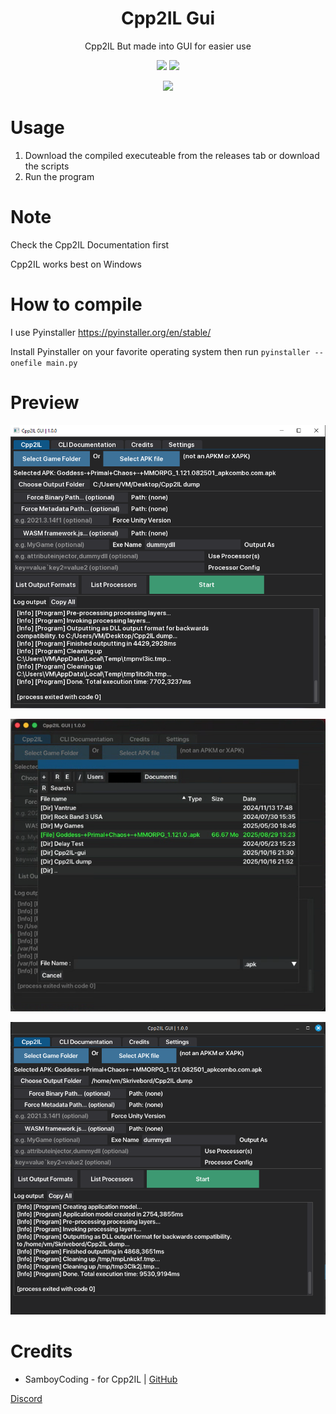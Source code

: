 
<h1 align="center">Cpp2IL Gui</h1>
<p align="center">Cpp2IL But made into GUI for easier use</p>

<p align="center">
  <a href=""><img src="https://img.shields.io/github/downloads/AndnixSH/Cpp2IL-gui/total.svg"></a>
  <a href=""><img src="https://img.shields.io/github/v/release/AndnixSH/Cpp2IL-gui"></a>
</p>
<p align="center">
  <a href=""><img src="https://img.shields.io/github/stars/YeetDisDude/Cpp2IL-gui?style=social"></a>
</p>
  
# Usage
1. Download the compiled executeable from the releases tab or download the scripts
2. Run the program

# Note
Check the Cpp2IL Documentation first

Cpp2IL works best on Windows

# How to compile

I use Pyinstaller https://pyinstaller.org/en/stable/

Install Pyinstaller on your favorite operating system then run `pyinstaller --onefile main.py`

# Preview
![Image1](/Preview/Preview1.png)

![Image1](/Preview/Preview2.png)

![Image1](/Preview/Preview3.png)

# Credits
- SamboyCoding - for Cpp2IL | [GitHub](https://github.com/SamboyCoding/cpp2il)

[Discord](https://discord.gg/wnr9ME7enQ)

